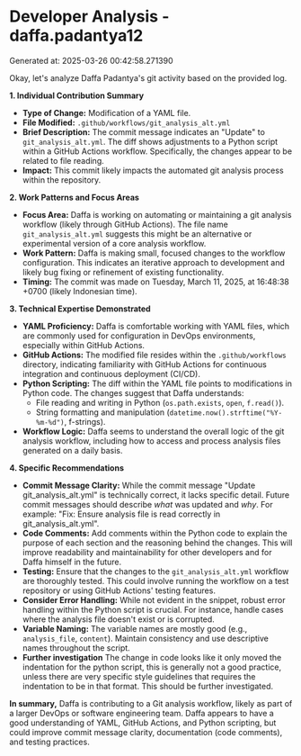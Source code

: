 # Developer Analysis - daffa.padantya12
Generated at: 2025-03-26 00:42:58.271390

Okay, let's analyze Daffa Padantya's git activity based on the provided log.

**1. Individual Contribution Summary**

*   **Type of Change:** Modification of a YAML file.
*   **File Modified:** `.github/workflows/git_analysis_alt.yml`
*   **Brief Description:** The commit message indicates an "Update" to `git_analysis_alt.yml`. The diff shows adjustments to a Python script within a GitHub Actions workflow.  Specifically, the changes appear to be related to file reading.
*   **Impact:**  This commit likely impacts the automated git analysis process within the repository.

**2. Work Patterns and Focus Areas**

*   **Focus Area:**  Daffa is working on automating or maintaining a git analysis workflow (likely through GitHub Actions). The file name `git_analysis_alt.yml` suggests this might be an alternative or experimental version of a core analysis workflow.
*   **Work Pattern:**  Daffa is making small, focused changes to the workflow configuration. This indicates an iterative approach to development and likely bug fixing or refinement of existing functionality.
*   **Timing:** The commit was made on Tuesday, March 11, 2025, at 16:48:38 +0700 (likely Indonesian time).

**3. Technical Expertise Demonstrated**

*   **YAML Proficiency:**  Daffa is comfortable working with YAML files, which are commonly used for configuration in DevOps environments, especially within GitHub Actions.
*   **GitHub Actions:** The modified file resides within the `.github/workflows` directory, indicating familiarity with GitHub Actions for continuous integration and continuous deployment (CI/CD).
*   **Python Scripting:** The diff within the YAML file points to modifications in Python code.  The changes suggest that Daffa understands:
    *   File reading and writing in Python (`os.path.exists`, `open`, `f.read()`).
    *   String formatting and manipulation (`datetime.now().strftime("%Y-%m-%d")`, f-strings).
*   **Workflow Logic:**  Daffa seems to understand the overall logic of the git analysis workflow, including how to access and process analysis files generated on a daily basis.

**4. Specific Recommendations**

*   **Commit Message Clarity:** While the commit message "Update git_analysis_alt.yml" is technically correct, it lacks specific detail.  Future commit messages should describe *what* was updated and *why*.  For example: "Fix: Ensure analysis file is read correctly in git_analysis_alt.yml".
*   **Code Comments:** Add comments within the Python code to explain the purpose of each section and the reasoning behind the changes. This will improve readability and maintainability for other developers and for Daffa himself in the future.
*   **Testing:**  Ensure that the changes to the `git_analysis_alt.yml` workflow are thoroughly tested. This could involve running the workflow on a test repository or using GitHub Actions' testing features.
*   **Consider Error Handling:**  While not evident in the snippet, robust error handling within the Python script is crucial.  For instance, handle cases where the analysis file doesn't exist or is corrupted.
*   **Variable Naming:** The variable names are mostly good (e.g., `analysis_file`, `content`).  Maintain consistency and use descriptive names throughout the script.
*   **Further investigation** The change in code looks like it only moved the indentation for the python script, this is generally not a good practice, unless there are very specific style guidelines that requires the indentation to be in that format. This should be further investigated.

**In summary,** Daffa is contributing to a Git analysis workflow, likely as part of a larger DevOps or software engineering team. Daffa appears to have a good understanding of YAML, GitHub Actions, and Python scripting, but could improve commit message clarity, documentation (code comments), and testing practices.

